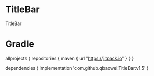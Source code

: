 # TitleBar
TitleBar

# Gradle

allprojects {
    repositories {
        maven { url "https://jitpack.io" }
    }
}

dependencies {
    implementation 'com.github.qbaowei:TitleBar:v1.5'
}
